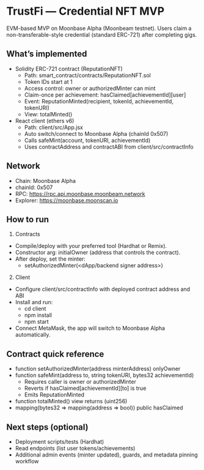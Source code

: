 # TrustFi — Credential NFT MVP

EVM-based MVP on Moonbase Alpha (Moonbeam testnet). Users claim a non-transferable-style credential (standard ERC-721) after completing gigs.

## What’s implemented

- Solidity ERC-721 contract (ReputationNFT)
  - Path: smart_contract/contracts/ReputationNFT.sol
  - Token IDs start at 1
  - Access control: owner or authorizedMinter can mint
  - Claim-once per achievement: hasClaimed[achievementId][user]
  - Event: ReputationMinted(recipient, tokenId, achievementId, tokenURI)
  - View: totalMinted()
- React client (ethers v6)
  - Path: client/src/App.jsx
  - Auto switch/connect to Moonbase Alpha (chainId 0x507)
  - Calls safeMint(account, tokenURI, achievementId)
  - Uses contractAddress and contractABI from client/src/contractInfo

## Network

- Chain: Moonbase Alpha
- chainId: 0x507
- RPC: https://rpc.api.moonbase.moonbeam.network
- Explorer: https://moonbase.moonscan.io

## How to run

1) Contracts
- Compile/deploy with your preferred tool (Hardhat or Remix).
- Constructor arg: initialOwner (address that controls the contract).
- After deploy, set the minter:
  - setAuthorizedMinter(<dApp/backend signer address>)

2) Client
- Configure client/src/contractInfo with deployed contract address and ABI
- Install and run:
  - cd client
  - npm install
  - npm start
- Connect MetaMask, the app will switch to Moonbase Alpha automatically.

## Contract quick reference

- function setAuthorizedMinter(address minterAddress) onlyOwner
- function safeMint(address to, string tokenURI, bytes32 achievementId)
  - Requires caller is owner or authorizedMinter
  - Reverts if hasClaimed[achievementId][to] is true
  - Emits ReputationMinted
- function totalMinted() view returns (uint256)
- mapping(bytes32 => mapping(address => bool)) public hasClaimed

## Next steps (optional)
- Deployment scripts/tests (Hardhat)
- Read endpoints (list user tokens/achievements)
- Additional admin events (minter updated), guards, and metadata pinning workflow
